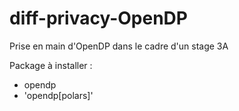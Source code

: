 # diff-privacy-OpenDP
Prise en main d'OpenDP dans le cadre d'un stage 3A

Package à installer :
- opendp
- 'opendp[polars]'